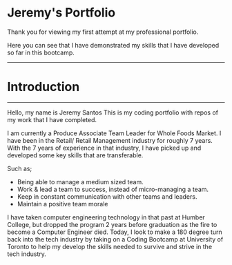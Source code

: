 # Jeremy's Portfolio

Thank you for viewing my first attempt at my professional portfolio.

Here you can see that I have demonstrated my skills that I have developed so far in this bootcamp.

***

# Introduction
***

Hello, my name is Jeremy Santos
This is my coding portfolio with repos of my work that I have completed.

I am currently a Produce Associate Team Leader for Whole Foods Market.
I have been in the Retail/ Retail Management industry for roughly 7 years.
With the 7 years of experience in that industry, I have picked up and developed some key skills that are transferable.

Such as; 
* Being able to manage a medium sized team.
* Work & lead a team to success, instead of micro-managing a team.
* Keep in constant communication with other teams and leaders.
* Maintain a positive team morale

I have taken computer engineering technology in that past at Humber College, but dropped the program 2 years before graduation as the fire to become a Computer Engineer died.
Today, I look to make a 180 degree turn back into the tech industry by taking on a Coding Bootcamp at University of Toronto to help my develop the skills needed to survive and strive in the tech industry.


